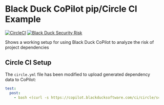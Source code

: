 # Black Duck CoPilot pip/Circle CI Example

[![CircleCI](https://img.shields.io/circleci/project/github/BlackDuckCoPilot/example-pip-circle/master.svg)](https://circleci.com/gh/BlackDuckCoPilot/example-pip-circle) [![Black Duck Security Risk](https://copilot.blackducksoftware.com/github/repos/BlackDuckCoPilot/example-pip-circle/branches/master/badge-risk.svg)](https://copilot.blackducksoftware.com/github/repos/BlackDuckCoPilot/example-pip-circle/branches/master)

Shows a working setup for using Black Duck CoPilot to analyze the risk of project dependencies

## Circle CI Setup
The `circle.yml` file has been modified to upload generated dependency data to CoPilot:
```yaml
test:
  post:
    - bash <(curl -s https://copilot.blackducksoftware.com/ci/circle/scripts/upload)
```
